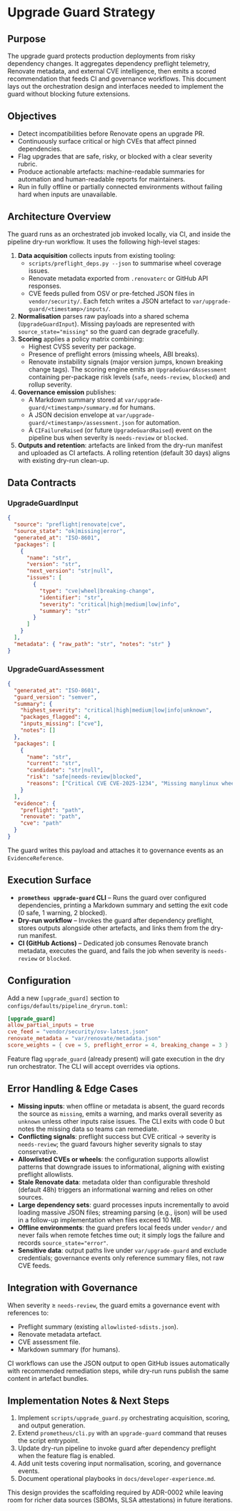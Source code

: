 # Upgrade Guard Strategy

## Purpose

The upgrade guard protects production deployments from risky dependency
changes. It aggregates dependency preflight telemetry, Renovate metadata, and
external CVE intelligence, then emits a scored recommendation that feeds CI
and governance workflows. This document lays out the orchestration design and
interfaces needed to implement the guard without blocking future extensions.

## Objectives

- Detect incompatibilities before Renovate opens an upgrade PR.
- Continuously surface critical or high CVEs that affect pinned dependencies.
- Flag upgrades that are safe, risky, or blocked with a clear severity rubric.
- Produce actionable artefacts: machine-readable summaries for automation and
  human-readable reports for maintainers.
- Run in fully offline or partially connected environments without failing
  hard when inputs are unavailable.

## Architecture Overview

The guard runs as an orchestrated job invoked locally, via CI, and inside the
pipeline dry-run workflow. It uses the following high-level stages:

1. **Data acquisition** collects inputs from existing tooling:
   - `scripts/preflight_deps.py --json` to summarise wheel coverage issues.
   - Renovate metadata exported from `.renovaterc` or GitHub API responses.
   - CVE feeds pulled from OSV or pre-fetched JSON files in `vendor/security/`.
     Each fetch writes a JSON artefact to `var/upgrade-guard/<timestamp>/inputs/`.
2. **Normalisation** parses raw payloads into a shared schema (`UpgradeGuardInput`).
   Missing payloads are represented with `source_state="missing"` so the guard
   can degrade gracefully.
3. **Scoring** applies a policy matrix combining:
   - Highest CVSS severity per package.
   - Presence of preflight errors (missing wheels, ABI breaks).
   - Renovate instability signals (major version jumps, known breaking change tags).
     The scoring engine emits an `UpgradeGuardAssessment` containing per-package
     risk levels (`safe`, `needs-review`, `blocked`) and rollup severity.
4. **Governance emission** publishes:
   - A Markdown summary stored at
     `var/upgrade-guard/<timestamp>/summary.md` for humans.
   - A JSON decision envelope at
     `var/upgrade-guard/<timestamp>/assessment.json` for automation.
   - A `CIFailureRaised` (or future `UpgradeGuardRaised`) event on the pipeline
     bus when severity is `needs-review` or `blocked`.
5. **Outputs and retention**: artefacts are linked from the dry-run manifest and
   uploaded as CI artefacts. A rolling retention (default 30 days) aligns with
   existing dry-run clean-up.

## Data Contracts

### UpgradeGuardInput

```json
{
  "source": "preflight|renovate|cve",
  "source_state": "ok|missing|error",
  "generated_at": "ISO-8601",
  "packages": [
    {
      "name": "str",
      "version": "str",
      "next_version": "str|null",
      "issues": [
        {
          "type": "cve|wheel|breaking-change",
          "identifier": "str",
          "severity": "critical|high|medium|low|info",
          "summary": "str"
        }
      ]
    }
  ],
  "metadata": { "raw_path": "str", "notes": "str" }
}
```

### UpgradeGuardAssessment

```json
{
  "generated_at": "ISO-8601",
  "guard_version": "semver",
  "summary": {
    "highest_severity": "critical|high|medium|low|info|unknown",
    "packages_flagged": 4,
    "inputs_missing": ["cve"],
    "notes": []
  },
  "packages": [
    {
      "name": "str",
      "current": "str",
      "candidate": "str|null",
      "risk": "safe|needs-review|blocked",
      "reasons": ["Critical CVE CVE-2025-1234", "Missing manylinux wheel"]
    }
  ],
  "evidence": {
    "preflight": "path",
    "renovate": "path",
    "cve": "path"
  }
}
```

The guard writes this payload and attaches it to governance events as an
`EvidenceReference`.

## Execution Surface

- **`prometheus upgrade-guard` CLI** – Runs the guard over configured
  dependencies, printing a Markdown summary and setting the exit code (0 safe,
  1 warning, 2 blocked).
- **Dry-run workflow** – Invokes the guard after dependency preflight, stores
  outputs alongside other artefacts, and links them from the dry-run manifest.
- **CI (GitHub Actions)** – Dedicated job consumes Renovate branch metadata,
  executes the guard, and fails the job when severity is `needs-review` or
  `blocked`.

## Configuration

Add a new `[upgrade_guard]` section to `configs/defaults/pipeline_dryrun.toml`:

```toml
[upgrade_guard]
allow_partial_inputs = true
cve_feed = "vendor/security/osv-latest.json"
renovate_metadata = "var/renovate/metadata.json"
score_weights = { cve = 5, preflight_error = 4, breaking_change = 3 }
```

Feature flag `upgrade_guard` (already present) will gate execution in the dry
run orchestrator. The CLI will accept overrides via options.

## Error Handling & Edge Cases

- **Missing inputs**: when offline or metadata is absent, the guard records the
  source as `missing`, emits a warning, and marks overall severity as
  `unknown` unless other inputs raise issues. The CLI exits with code 0 but
  notes the missing data so teams can remediate.
- **Conflicting signals**: preflight success but CVE critical → severity is
  `needs-review`; the guard favours higher severity signals to stay conservative.
- **Allowlisted CVEs or wheels**: the configuration supports allowlist patterns
  that downgrade issues to informational, aligning with existing preflight
  allowlists.
- **Stale Renovate data**: metadata older than configurable threshold (default
  48h) triggers an informational warning and relies on other sources.
- **Large dependency sets**: guard processes inputs incrementally to avoid
  loading massive JSON files; streaming parsing (e.g., ijson) will be used in a
  follow-up implementation when files exceed 10 MB.
- **Offline environments**: the guard prefers local feeds under `vendor/` and
  never fails when remote fetches time out; it simply logs the failure and
  records `source_state="error"`.
- **Sensitive data**: output paths live under `var/upgrade-guard` and exclude
  credentials; governance events only reference summary files, not raw CVE feeds.

## Integration with Governance

When severity ≥ `needs-review`, the guard emits a governance event with
references to:

- Preflight summary (existing `allowlisted-sdists.json`).
- Renovate metadata artefact.
- CVE assessment file.
- Markdown summary (for humans).

CI workflows can use the JSON output to open GitHub issues automatically with
recommended remediation steps, while dry-run runs publish the same content in
artefact bundles.

## Implementation Notes & Next Steps

1. Implement `scripts/upgrade_guard.py` orchestrating acquisition, scoring, and
   output generation.
2. Extend `prometheus/cli.py` with an `upgrade-guard` command that reuses the
   script entrypoint.
3. Update dry-run pipeline to invoke guard after dependency preflight when the
   feature flag is enabled.
4. Add unit tests covering input normalisation, scoring, and governance events.
5. Document operational playbooks in `docs/developer-experience.md`.

This design provides the scaffolding required by ADR-0002 while leaving room
for richer data sources (SBOMs, SLSA attestations) in future iterations.
